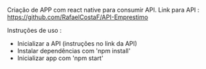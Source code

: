 Criação de APP com react native para consumir API. Link para API : https://github.com/RafaelCostaF/API-Emprestimo

Instruções de uso : 
- Inicializar a API (instruções no link da API)
- Instalar dependências com 'npm install'
- Inicializar app com 'npm start'

